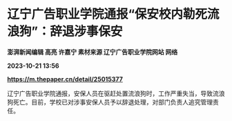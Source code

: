 # 辽宁广告职业学院通报“保安校内勒死流浪狗”：辞退涉事保安
**澎湃新闻编辑 高亮 许嘉宁 素材来源 辽宁广告职业学院网站 网络**

**2023-10-21 13:56**

**https://m.thepaper.cn/detail/25015377**

辽宁广告职业学院通报，安保人员在驱赶处置流浪狗时，工作严重失当，导致流浪狗死亡。目前，学校已对涉事安保人员予以辞退处理，对部门负责人追究管理责任。